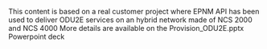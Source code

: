 This content is based on a real customer project where EPNM API has 
been used to deliver ODU2E services on an hybrid network made of
NCS 2000 and NCS 4000
More details are available on the Provision_ODU2E.pptx Powerpoint deck
